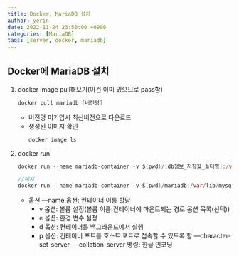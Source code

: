 ```yaml
---
title: Docker, MariaDB 설치
author: yerin
date: 2022-11-24 23:50:00 +0900
categories: [MariaDB]
tags: [server, docker, mariadb]
---
```


## Docker에 MariaDB 설치

1. docker image pull해오기(이건 이미 있으므로 pass함)

   ```java
   docker pull mariadb:[버전명]
   ```

   - 버전명 미기입시 최신버전으로 다운로드
   - 생성된 이미지 확인
     ```java
     docker image ls
     ```

2. docker run

   ```java
   docker run --name mariadb-container -v $(pwd)/[db정보_저장할_폴더명]:/var/lib/mysql -e MYSQL_ROOT_PASSWORD=비밀번호 -e MYSQL_DATABASE=DB이름 -d -p [외부포트]:3306 [이미지명] --character-set-server=utf8mb4 --collation-server=utf8mb4_unicode_ci

   //예시
   docker run --name mariadb-container -v $(pwd)/mariadb:/var/lib/mysql -e MYSQL_ROOT_PASSWORD=mypw -e MYSQL_DATABASE=test -d -p 3310:3306 mariadb --character-set-server=utf8mb4 --collation-server=utf8mb4_unicode_ci
   ```

   - 옵션
     —name 옵션: 컨테이너 이름 할당
     - v 옵션: 볼륨 설정(볼륨 이름:컨테이너에 마운트되는 경로:옵션 목록(선택))
     - e 옵션: 환경 변수 설정
     - d 옵션: 컨테이너를 백그라운드에서 실행
     - p 옵션: 컨테이너 포트를 호스트 포트로 접속할 수 있도록 함
       —character-set-server, —collation-server 명령: 한글 인코딩
